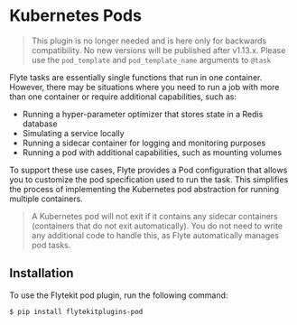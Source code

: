 # Kubernetes Pods

> This plugin is no longer needed and is here only for backwards compatibility. No new versions will be published after v1.13.x.
> Please use the `pod_template` and `pod_template_name` arguments to `@task`

Flyte tasks are essentially single functions that run in one container.
However, there may be situations where you need to run a job with more than one container or require additional capabilities, such as:

- Running a hyper-parameter optimizer that stores state in a Redis database
- Simulating a service locally
- Running a sidecar container for logging and monitoring purposes
- Running a pod with additional capabilities, such as mounting volumes

To support these use cases, Flyte provides a Pod configuration that allows you to customize the pod specification used to run the task.
This simplifies the process of implementing the Kubernetes pod abstraction for running multiple containers.

> A Kubernetes pod will not exit if it contains any sidecar containers (containers that do not exit automatically).
> You do not need to write any additional code to handle this, as Flyte automatically manages pod tasks.

## Installation

To use the Flytekit pod plugin, run the following command:

```shell
$ pip install flytekitplugins-pod
```

